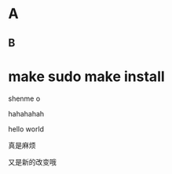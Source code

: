 # A
## B

make 
sudo make install
=======================
shenme o


hahahahah

hello world

真是麻烦

又是新的改变哦

